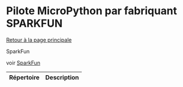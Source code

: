 # Pilote MicroPython par fabriquant SPARKFUN
[Retour à la page principale](../../readme.md)

SparkFun

voir
[SparkFun](https://www.sparkfun.com/)
<table>
<thead>
  <th>Répertoire</th><th>Description</th>
</thead>
<tbody>
</tbody>
</table>
